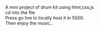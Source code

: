 A mini project of drum kit using html,css,js
<br>
cd into the file
<br>
Press go live to locally host it in 5500.
<br>
Then enjoy the music..